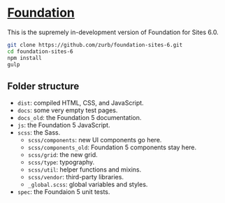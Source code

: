 # [Foundation](http://foundation.zurb.com)

This is the supremely in-development version of Foundation for Sites 6.0.

```bash
git clone https://github.com/zurb/foundation-sites-6.git
cd foundation-sites-6
npm install
gulp
```

## Folder structure

- `dist`: compiled HTML, CSS, and JavaScript.
- `docs`: some very empty test pages.
- `docs_old`: the Foundation 5 documentation.
- `js`: the Foundation 5 JavaScript.
- `scss`: the Sass.
  - `scss/components`: new UI components go here.
  - `scss/components_old`: Foundation 5 components stay here.
  - `scss/grid`: the new grid.
  - `scss/type`: typography.
  - `scss/util`: helper functions and mixins.
  - `scss/vendor`: third-party libraries.
  - `_global.scss`: global variables and styles.
- `spec`: the Foundaion 5 unit tests.